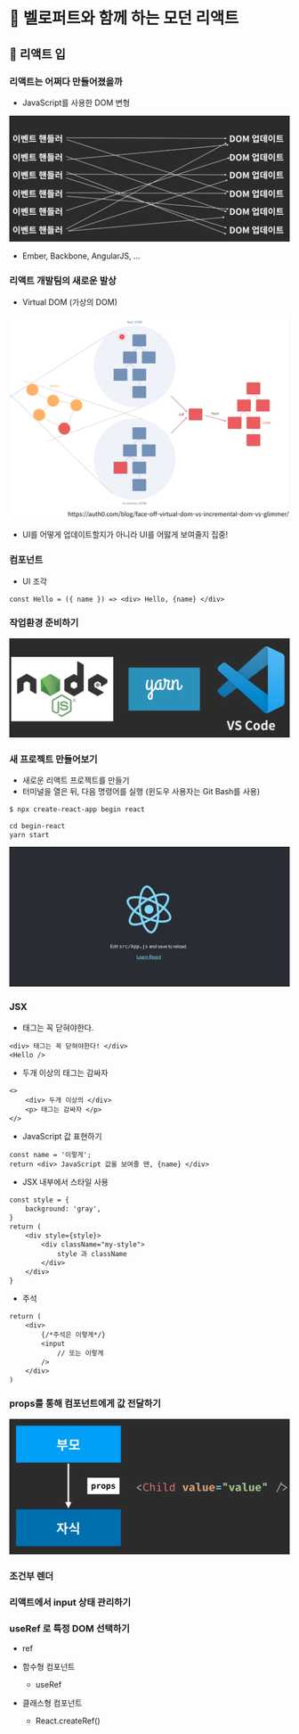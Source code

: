 # :book: 벨로퍼트와 함께 하는 모던 리액트

## :pushpin: 리액트 입


### 리액트는 어쩌다 만들어졌을까

- JavaScript를 사용한 DOM 변형 

![DOM업데이트](./image/DOM업데이트.png)

- Ember, Backbone, AngularJS, ...


### 리액트 개발팀의 새로운 발상

- Virtual DOM (가상의 DOM)

![VirtualDOM](./image/virtualDOM.png)

- UI를 어떻게 업데이트할지가 아니라 UI를 어떯게 보여줄지 집중!


### 컴포넌트

- UI 조각

```
const Hello = ({ name }) => <div> Hello, {name} </div>

```


### 작업환경 준비하기 

![작업환경](./image/작업환경.png)


### 새 프로젝트 만들어보기 

- 새로운 리액트 프로젝트를 만들기
- 터미널을 열은 뒤, 다음 명령어를 실행 (윈도우 사용자는 Git Bash를 사용)

````
$ npx create-react-app begin react
````

```
cd begin-react
yarn start
```


![프로젝트](./image/프로젝트생성.png)


### JSX

- 태그는 꼭 닫혀야한다.

````
<div> 태그는 꼭 닫혀야한다! </div>
<Hello />
````

- 두개 이상의 태그는 감싸자

```
<>
    <div> 두개 이상의 </div>
    <p> 태그는 감싸자 </p>
</>
```

- JavaScript 값 표현하기

````
const name = '이렇게';
return <div> JavaScript 값을 보여줄 땐, {name} </div>
````

- JSX 내부에서 스타일 사용 

````
const style = {
    background: 'gray',
}
return (
    <div style={style}>
        <div className="my-style">
            style 과 className
        </div>
    </div>
}
````

- 주석

````
return (
    <div>
        {/*주석은 이렇게*/}
        <input 
            // 또는 이렇게 
        />
    </div>
)
````


### props를 통해 컴포넌트에게 값 전달하기

![props](./image/props.png)


### 조건부 렌더

### 리액트에서 input 상태 관리하기

### useRef 로 특정 DOM 선택하기

- ref

- 함수형 컴포넌트
    - useRef
- 클래스형 컴포넌트
    - React.createRef()

